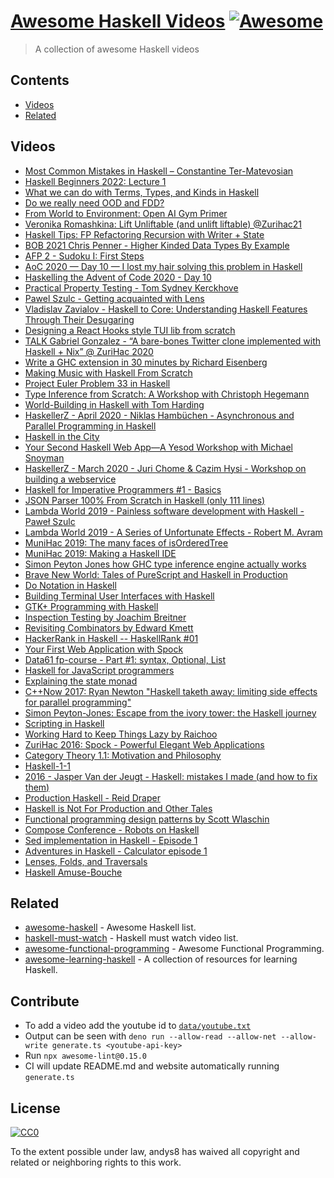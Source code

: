 # [Awesome Haskell Videos](https://andys8.github.io/awesome-haskell-videos) [![Awesome](https://awesome.re/badge.svg)](https://awesome.re)

> A collection of awesome Haskell videos

## Contents

- [Videos](#videos)
- [Related](#related)

## Videos

<!--lint disable awesome-spell-check-->
- [Most Common Mistakes in Haskell – Constantine Ter-Matevosian](https://youtu.be/AIYGy0Rguq8)
- [Haskell Beginners 2022: Lecture 1](https://youtu.be/6MsQcUprO9o)
- [What we can do with Terms, Types, and Kinds in Haskell](https://youtu.be/Nne8Ow7SF7U)
- [Do we really need OOD and FDD?](https://youtu.be/KW9U6HMKEgk)
- [From World to Environment: Open AI Gym Primer](https://youtu.be/x1PrCCy0btg)
- [Veronika Romashkina: Lift Unliftable (and unlift liftable) @Zurihac21](https://youtu.be/wJsXjsCvSPg)
- [Haskell Tips: FP Refactoring Recursion with Writer + State](https://youtu.be/zKsZOUB_s6Y)
- [BOB 2021 Chris Penner - Higher Kinded Data Types By Example](https://youtu.be/sIqZEmnFer8)
- [AFP 2 - Sudoku I: First Steps](https://youtu.be/glog9DZh8G0)
- [AoC 2020 — Day 10 — I lost my hair solving this problem in Haskell](https://youtu.be/LjrCckaHjB0)
- [Haskelling the Advent of Code 2020 - Day 10](https://youtu.be/AJgZJs-f3uk)
- [Practical Property Testing - Tom Sydney Kerckhove](https://youtu.be/IsdfoqL1k_U)
- [Pawel Szulc - Getting acquainted with Lens](https://youtu.be/LBiFYbQMAXc)
- [Vladislav Zavialov - Haskell to Core: Understanding Haskell Features Through Their Desugaring](https://youtu.be/fty9QL4aSRc)
- [Designing a React Hooks style TUI lib from scratch](https://youtu.be/xiBSb0A_3SQ)
- [TALK Gabriel Gonzalez - “A bare-bones Twitter clone implemented with Haskell + Nix” @ ZuriHac 2020](https://youtu.be/Q3qjTVcU9cg)
- [Write a GHC extension in 30 minutes by Richard Eisenberg](https://youtu.be/bhhE2DxbrJM)
- [Making Music with Haskell From Scratch](https://youtu.be/FYTZkE5BZ-0)
- [Project Euler Problem 33 in Haskell](https://youtu.be/LJLla_ZqYQU)
- [Type Inference from Scratch: A Workshop with Christoph Hegemann](https://youtu.be/frM7GhBERAs)
- [World-Building in Haskell with Tom Harding](https://youtu.be/nkIMTc1wPaI)
- [HaskellerZ - April 2020 - Niklas Hambüchen - Asynchronous and Parallel Programming in Haskell](https://youtu.be/WUDl7ciaYy8)
- [Haskell in the City](https://youtu.be/geiTNX7AYfI)
- [Your Second Haskell Web App—A Yesod Workshop with Michael Snoyman](https://youtu.be/LEdEOlLlMfM)
- [HaskellerZ - March 2020 - Juri Chome & Cazim Hysi - Workshop on building a webservice](https://youtu.be/M7NgCq_IaZY)
- [Haskell for Imperative Programmers #1 - Basics](https://youtu.be/Vgu82wiiZ90)
- [JSON Parser 100% From Scratch in Haskell (only 111 lines)](https://youtu.be/N9RUqGYuGfw)
- [Lambda World 2019 - Painless software development with Haskell - Paweł Szulc](https://youtu.be/idU7GdlfP9Q)
- [Lambda World 2019 - A Series of Unfortunate Effects - Robert M. Avram](https://youtu.be/y5jZnMImbMY)
- [MuniHac 2019: The many faces of isOrderedTree](https://youtu.be/xcm_H36v_18)
- [MuniHac 2019: Making a Haskell IDE](https://youtu.be/cijsaeWNf2E)
- [Simon Peyton Jones how GHC type inference engine actually works](https://youtu.be/x3evzO8O9e8)
- [Brave New World: Tales of PureScript and Haskell in Production](https://youtu.be/2SAQNO46V3U)
- [Do Notation in Haskell](https://youtu.be/4gJ9zsZLv0Y)
- [Building Terminal User Interfaces with Haskell](https://youtu.be/qbDQdXfcaO8)
- [GTK+ Programming with Haskell](https://youtu.be/Xfu-Mt4YDWQ)
- [Inspection Testing by Joachim Breitner](https://youtu.be/NYjk1kaYIgk)
- [Revisiting Combinators by Edward Kmett](https://youtu.be/PA1Fc7DNKtA)
- [HackerRank in Haskell -- HaskellRank #01](https://youtu.be/h_D4P-KRNKs)
- [Your First Web Application with Spock](https://youtu.be/Orm-jIIgVD0)
- [Data61 fp-course - Part #1: syntax, Optional, List](https://youtu.be/NzIZzvbplSM)
- [Haskell for JavaScript programmers](https://youtu.be/pUN3algpvMs)
- [Explaining the state monad](https://youtu.be/DaU6BAV7Z94)
- [C++Now 2017: Ryan Newton "Haskell taketh away: limiting side effects for parallel programming"](https://youtu.be/lC5UWG5N8oY)
- [Simon Peyton-Jones: Escape from the ivory tower: the Haskell journey](https://youtu.be/re96UgMk6GQ)
- [Scripting in Haskell](https://youtu.be/UVek-DEc_pQ)
- [Working Hard to Keep Things Lazy by Raichoo](https://youtu.be/cu6lRZPzjGI)
- [ZuriHac 2016: Spock - Powerful Elegant Web Applications](https://youtu.be/-b-Oz6y-n_Y)
- [Category Theory 1.1: Motivation and Philosophy](https://youtu.be/I8LbkfSSR58)
- [Haskell-1-1](https://youtu.be/N6sOMGYsvFA)
- [2016 - Jasper Van der Jeugt - Haskell: mistakes I made (and how to fix them)](https://youtu.be/S3WGPuqfBLg)
- [Production Haskell - Reid Draper](https://youtu.be/AZQLkkDXy68)
- [Haskell is Not For Production and Other Tales](https://youtu.be/mlTO510zO78)
- [Functional programming design patterns by Scott Wlaschin](https://youtu.be/E8I19uA-wGY)
- [Compose Conference - Robots on Haskell](https://youtu.be/2-JFkv9-JOQ)
- [Sed implementation in Haskell - Episode 1](https://youtu.be/0I90MTip-OQ)
- [Adventures in Haskell - Calculator episode 1](https://youtu.be/9AllRc64pVE)
- [Lenses, Folds, and Traversals](https://youtu.be/cefnmjtAolY)
- [Haskell Amuse-Bouche](https://youtu.be/b9FagOVqxmI)

## Related

- [awesome-haskell](https://github.com/krispo/awesome-haskell) - Awesome Haskell list.
- [haskell-must-watch](https://github.com/hzlmn/haskell-must-watch) - Haskell must watch video list.
- [awesome-functional-programming](https://github.com/xgrommx/awesome-functional-programming) - Awesome Functional Programming.
- [awesome-learning-haskell](https://github.com/tweag/awesome-learning-haskell) - A collection of resources for learning Haskell.


## Contribute

- To add a video add the youtube id to [`data/youtube.txt`](https://github.com/andys8/awesome-haskell-videos/blob/master/data/youtube.txt)
- Output can be seen with `deno run --allow-read --allow-net --allow-write generate.ts <youtube-api-key>`
- Run `npx awesome-lint@0.15.0`
- CI will update README.md and website automatically running `generate.ts`

## License

[![CC0](https://mirrors.creativecommons.org/presskit/buttons/88x31/svg/cc-zero.svg)](https://creativecommons.org/publicdomain/zero/1.0)

To the extent possible under law, andys8 has waived all copyright and
related or neighboring rights to this work.
